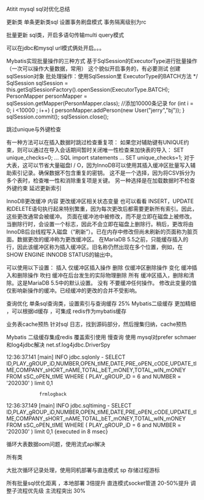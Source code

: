 Atitit mysql sql对优化总结

更新类
单条更新类sql  设置事务刷盘模式
事务隔离级别为rc


批量更新 sql类，开启多语句传输multi query模式

可以在jdbc和mysql url模式俩处开启。。。

Mybatis实现批量操作的三种方式
基于SqlSession的ExecutorType进行批量操作（一次可以操作大量数据，常用）
这个貌似开启事务的，有必要测试
创建sqlSession对象 批处理操作：使用SqlSession里 ExecutorType的BATCH方法 */ SqlSession sqlSession = this.getSqlSessionFactory().openSession(ExecutorType.BATCH); PersonMapper personMapper = sqlSession.getMapper(PersonMapper.class); //添加10000条记录 for (int i = 0; i <10000 ; i++) { personMapper.addPerson(new User("jerry","bj")); } sqlSession.commit(); sqlSession.close();


跳过unique与外键检查


有一种方法可以在插入数据时跳过检查重复项：
如果您对辅助键有UNIQUE约束，则可以通过在导入会话期间暂时关闭唯一性检查来加快表的导入：
SET unique_checks=0;
... SQL import statements ...
SET unique_checks=1;
对于大表，这可以节省大量磁盘I / O，因为InnoDB可以使用其插入缓冲区批量写入辅助索引记录。确保数据不包含重复的密钥。
这不是一个选择，因为将CSV拆分为多个表时，检查唯一性和消除重复项是关键。
另一种选择是在加载数据时不检查外键约束
延迟更新索引

InnoDB更改缓冲
内容
更改缓冲区相关状态变量
也可以看看
INSERT，UPDATE和DELETE语句执行起来特别繁重，因为每次更改后都需要更新所有索引。因此，这些更改通常会被缓冲。
页面在缓冲池中被修改，而不是立即在磁盘上被修改。当删除行时，会设置一个标志，因此不会立即在磁盘上删除行。稍后，更改将由InnoDB后台线程写入磁盘（“刷新”）。已在内存中修改但尚未刷新的页面称为脏页面。数据更改的缓冲称为更改缓冲区。
在MariaDB 5.5之前，只能缓存插入的行，因此该缓冲区称为插入缓冲区。旧名称仍然出现在多个位置，例如，在SHOW ENGINE INNODB STATUS的输出中。

可以使用以下设置：
插入
仅缓冲区插入操作
删除
仅缓冲区删除操作
变化
缓冲插入和删除操作
吹扫
缓冲在后台发生的实际物理删除
所有
缓冲区插入，删除和清除。这是MariaDB 5.5中的默认设置。
没有
不要缓冲任何操作。
修改此变量的值仅影响新操作的缓冲。已经缓冲的更改的合并不受影响。


查询优化
单条sql查询类，设置索引与查询缓存 25%
Mybatis二级缓存 更加精细 ，可以根据id缓存 ，可集成 redis作为mybatis缓存

业务表cache预热 
针对sql 日志，找到源码部分，然后搜集归纳，cache预热

Mybatis 二级缓存集成redis
覆盖索引使用
慢查询  使用  mysql对prefer schmaer和log4jdbc解决
net.sf.log4jdbc.DriverSpy



12:36:37.141 [main] INFO  jdbc.sqlonly - SELECT ID,PLAY_gROUP_iD,NUMBER,OPEN_tIME,DATE,PRE_oPEN_cODE,UPDATE_tIME,COMPANY_sHORT_nAME,TOTAL_bET_mONEY,TOTAL_wIN_mONEY 
FROM sSC_oPEN_tIME WHERE ( PLAY_gROUP_iD = 6 and NUMBER = '202030' ) limit 0,1 

				frmlogback
12:36:37.149 [main] INFO  jdbc.sqltiming - SELECT ID,PLAY_gROUP_iD,NUMBER,OPEN_tIME,DATE,PRE_oPEN_cODE,UPDATE_tIME,COMPANY_sHORT_nAME,TOTAL_bET_mONEY,TOTAL_wIN_mONEY 
FROM sSC_oPEN_tIME WHERE ( PLAY_gROUP_iD = 6 and NUMBER = '202030' ) limit 0,1 
 {executed in 8 msec}

 
循环大表数据oom问题，使用流式api解决

所有类


大批次循环记录处理，使用同机部署与直连模式 sp
存储过程游标

所有批量sql优化距离 ，本地部署 3倍提升
直连模式socket管道  20-50%提升
调整子流程优先级  主流程突出 30%
